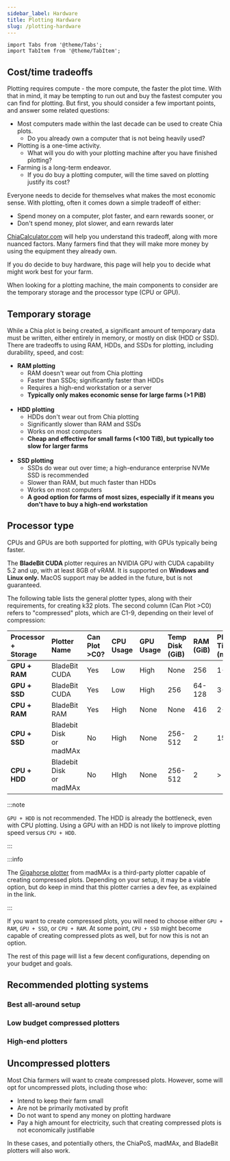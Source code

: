 ```yaml
---
sidebar_label: Hardware
title: Plotting Hardware
slug: /plotting-hardware
---
```


```mdx-code-block
import Tabs from '@theme/Tabs';
import TabItem from '@theme/TabItem';
```

## Cost/time tradeoffs

Plotting requires compute - the more compute, the faster the plot time. With that in mind, it may be tempting to run out and buy the fastest computer you can find for plotting. But first, you should consider a few important points, and answer some related questions:
* Most computers made within the last decade can be used to create Chia plots.
  * Do you already own a computer that is not being heavily used?
* Plotting is a one-time activity.
  * What will you do with your plotting machine after you have finished plotting?
* Farming is a long-term endeavor.
  * If you do buy a plotting computer, will the time saved on plotting justify its cost?
 
Everyone needs to decide for themselves what makes the most economic sense. With plotting, often it comes down a simple tradeoff of either:
* Spend money on a computer, plot faster, and earn rewards sooner, or
* Don't spend money, plot slower, and earn rewards later

[ChiaCalculator.com](https://chiacalculator.com/) will help you understand this tradeoff, along with more nuanced factors. Many farmers find that they will make more money by using the equipment they already own. 

If you do decide to buy hardware, this page will help you to decide what might work best for your farm.

When looking for a plotting machine, the main components to consider are the temporary storage and the processor type (CPU or GPU).

## Temporary storage

While a Chia plot is being created, a significant amount of temporary data must be written, either entirely in memory, or mostly on disk (HDD or SSD). There are tradeoffs to using RAM, HDDs, and SSDs for plotting, including durability, speed, and cost:
- **RAM plotting**
  * RAM doesn't wear out from Chia plotting
  * Faster than SSDs; significantly faster than HDDs
  * Requires a high-end workstation or a server
  * **Typically only makes economic sense for large farms (>1 PiB)**
  <br/><br/>
- **HDD plotting**
  * HDDs don't wear out from Chia plotting
  * Significantly slower than RAM and SSDs
  * Works on most computers
  * **Cheap and effective for small farms (<100 TiB), but typically too slow for larger farms**
  <br/><br/>
- **SSD plotting**
  * SSDs do wear out over time; a high-endurance enterprise NVMe SSD is recommended
  * Slower than RAM, but much faster than HDDs
  * Works on most computers
  * **A good option for farms of most sizes, especially if it means you don't have to buy a high-end workstation**

## Processor type

CPUs and GPUs are both supported for plotting, with GPUs typically being faster. 

The **BladeBit CUDA** plotter requires an NVIDIA GPU with CUDA capability 5.2 and up, with at least 8GB of vRAM. It is supported on **Windows and Linux only.** MacOS support may be added in the future, but is not guaranteed.

The following table lists the general plotter types, along with their requirements, for creating k32 plots. 
The second column (Can Plot >C0) refers to "compressed" plots, which are C1-9, depending on their level of compression:

| Processor +<br/>Storage | Plotter Name                  | Can<br/>Plot<br/>>C0? | CPU<br/>Usage | GPU<br/>Usage | Temp<br/>Disk<br/>(GiB) | RAM<br/>(GiB) | Plot<br/>Times<br/>(minutes) |
| :---------------------- | :---------------------------- | :-------------------- | :------------ | :------------ | :---------------------- | :------------ | :--------------------------- |
| **GPU +<br/> RAM**      | BladeBit CUDA                 | Yes                   | Low           | High          | None                    | 256           | 1-3                          |
| **GPU +<br/> SSD**      | BladeBit CUDA                 | Yes                   | Low           | High          | 256                     | 64-128        | 3-5                          |
| **CPU +<br/> RAM**      | BladeBit RAM                  | Yes                   | High          | None          | None                    | 416           | 2-5                          |
| **CPU +<br/> SSD**      | Bladebit Disk <br/> or madMAx | No                    | High          | None          | 256-512                 | 2             | 15-60                        |
| **CPU +<br/> HDD**      | Bladebit Disk <br/> or madMAx | No                    | HIgh          | None          | 256-512                 | 2             | > 60                         |

:::note

`GPU + HDD` is not recommended. The HDD is already the bottleneck, even with CPU plotting. Using a GPU with an HDD is not likely to improve plotting speed versus `CPU + HDD`.

:::

:::info

The [Gigahorse plotter](https://github.com/madMAx43v3r/chia-gigahorse) from madMAx is a third-party plotter capable of creating compressed plots. 
Depending on your setup, it may be a viable option, but do keep in mind that this plotter carries a dev fee, as explained in the link.

:::

If you want to create compressed plots, you will need to choose either `GPU + RAM`, `GPU + SSD`, or `CPU + RAM`. At some point, `CPU + SSD` might become capable of creating compressed plots as well, but for now this is not an option.

The rest of this page will list a few decent configurations, depending on your budget and goals.

## Recommended plotting systems

### Best all-around setup

### Low budget compressed plotters

### High-end plotters

## Uncompressed plotters

Most Chia farmers will want to create compressed plots. However, some will opt for uncompressed plots, including those who:
* Intend to keep their farm small
* Are not be primarily motivated by profit
* Do not want to spend any money on plotting hardware
* Pay a high amount for electricity, such that creating compressed plots is not economically justifiable

In these cases, and potentially others, the ChiaPoS, madMAx, and BladeBit plotters will also work.